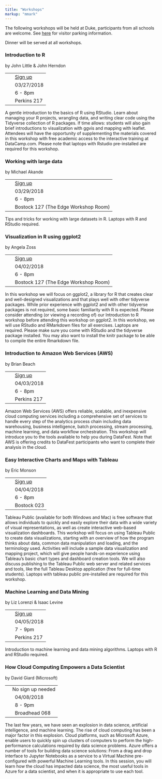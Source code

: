 ```yaml
---
title: "Workshops"
markup: "mmark"
---
```


The following workshops will be held at Duke, participants from all schools are welcome. See [here](http://parking.duke.edu/parking/visitor/index.php) for visitor parking information.

Dinner will be served at all workshops.

### <i class="fas fa-code" style="color:#0E3A53"></i> Introduction to R 

by John Little & John Herndon

|                                     |             |
| ------------------------------------|-------------|
| <i class="fas fa-user-plus"></i>    | &nbsp; [Sign up](https://duke.libcal.com/event/4037851) |
| <i class="fas fa-calendar-alt"></i> | &nbsp; 03/27/2018  |
| <i class="fas fa-clock"></i>        | &nbsp; 6 - 8pm     |
| <i class="fas fa-map-marker"></i>   | &nbsp; Perkins 217 | 
 
A gentle introduction to the basics of R using RStudio. Learn about managing your R projects, wrangling data, and writing clear code using the Tidyverse collection of R packages. If time allows: students will also gain brief introductions to visualization with ggvis and mapping with leaflet. Attendees will have the opportunity of supplementing the materials covered in this workshop with free academic access to the interactive training at DataCamp.com. Please note that laptops with Rstudio pre-installed are required for this workshop.

### <i class="fas fa-code" style="color:#0E3A53"></i> Working with large data 

by Michael Akande

|                                     |             |
| ------------------------------------|-------------|
| <i class="fas fa-user-plus"></i>    | &nbsp; [Sign up](https://duke.libcal.com/event/4103183) |
| <i class="fas fa-calendar-alt"></i> | &nbsp; 03/29/2018  |
| <i class="fas fa-clock"></i>        | &nbsp; 6 - 8pm     |
| <i class="fas fa-map-marker"></i>   | &nbsp; Bostock 127 (The Edge Workshop Room) | 
  
Tips and tricks for working with large datasets in R. Laptops with R and RStudio required.

### <i class="fas fa-code" style="color:#0E3A53"></i> Visualization in R using ggplot2

by Angela Zoss

|                                     |             |
| ------------------------------------|-------------|
| <i class="fas fa-user-plus"></i>    | &nbsp; [Sign up](https://duke.libcal.com/event/4037868) |
| <i class="fas fa-calendar-alt"></i> | &nbsp; 04/02/2018  |
| <i class="fas fa-clock"></i>        | &nbsp; 6 - 8pm     |
| <i class="fas fa-map-marker"></i>   | &nbsp; Bostock 127 (The Edge Workshop Room) | 
  
In this workshop we will focus on ggplot2, a library for R that creates clear and well-designed visualizations and that plays well with other tidyverse packages. While prior experience with ggplot2 and with other tidyverse packages is not required, some basic familiarity with R is expected.  Please consider attending (or viewing a recording of) our Introduction to R workshop before attending this workshop on ggplot2. In this workshop, we will use RStudio and RMarkdown files for all exercises. Laptops are required. Please make sure you come with RStudio and the tidyverse package installed.  You may also want to install the knitr package to be able to compile the entire Rmarkdown file.

### <i class="fas fa-code" style="color:#0E3A53"></i> Introduction to Amazon Web Services (AWS)

by Brian Beach

|                                     |             |
| ------------------------------------|-------------|
| <i class="fas fa-user-plus"></i>    | &nbsp; [Sign up](https://duke.libcal.com/event/4103196) |
| <i class="fas fa-calendar-alt"></i> | &nbsp; 04/03/2018  |
| <i class="fas fa-clock"></i>        | &nbsp; 6 - 8pm     |
| <i class="fas fa-map-marker"></i>   | &nbsp; Perkins 217 | 
  
Amazon Web Services (AWS) offers reliable, scalable, and inexpensive cloud computing services including a comprehensive set of services to handle every step of the analytics process chain including data warehousing, business intelligence, batch processing, stream processing, machine learning, and data workflow orchestration. This workshop will introduce you to the tools available to help you during DataFest. Note that AWS is offering credits to DataFest participants who want to complete their analysis in the cloud.

### <i class="fas fa-code" style="color:#0E3A53"></i> Easy Interactive Charts and Maps with Tableau

by Eric Monson

|                                     |             |
| ------------------------------------|-------------|
| <i class="fas fa-user-plus"></i>    | &nbsp; [Sign up](https://duke.libcal.com/event/4037951) |
| <i class="fas fa-calendar-alt"></i> | &nbsp; 04/04/2018  |
| <i class="fas fa-clock"></i>        | &nbsp; 6 - 8pm     |
| <i class="fas fa-map-marker"></i>   | &nbsp; Bostock 023 | 
  
Tableau Public (available for both Windows and Mac) is free software that allows individuals to quickly and easily explore their data with a wide variety of visual representations, as well as create interactive web-based visualization dashboards. This workshop will focus on using Tableau Public to create data visualizations, starting with an overview of how the program thinks about data, common data manipulation and loading, and the terminology used. Activities will include a sample data visualization and mapping project, which will give people hands-on experience using Tableau’s basic chart types and dashboard creation tools. We will also discuss publishing to the Tableau Public web server and related services and tools, like the full Tableau Desktop application (free for full-time students). Laptops with tableau public pre-installed are required for this workshop.

### <i class="fas fa-code" style="color:#0E3A53"></i> Machine Learning and Data Mining

by Liz Lorenzi & Isaac Levine  

|                                     |             |
| ------------------------------------|-------------|
| <i class="fas fa-user-plus"></i>    | &nbsp; [Sign up](https://duke.libcal.com/event/4103204) |
| <i class="fas fa-calendar-alt"></i> | &nbsp; 04/05/2018  |
| <i class="fas fa-clock"></i>        | &nbsp; 7 - 9pm     |
| <i class="fas fa-map-marker"></i>   | &nbsp; Perkins 217 | 
  
Introduction to machine learning and data mining algorithms. Laptops with R and RStudio required.

### <i class="fas fa-code" style="color:#0E3A53"></i> How Cloud Computing Empowers a Data Scientist

by David Giard (Microsoft)

|                                     |             |
| ------------------------------------|-------------|
| <i class="fas fa-user-plus"></i>    | No sign up needed |
| <i class="fas fa-calendar-alt"></i> | &nbsp; 04/08/2018  |
| <i class="fas fa-clock"></i>        | &nbsp; 8 - 9pm     |
| <i class="fas fa-map-marker"></i>   | &nbsp; Broadhead 068 | 
  
The last few years, we have seen an explosion in data science, artificial intelligence, and machine learning. The rise of cloud computing has been a major factor in this explosion. Cloud platforms, such as Microsoft Azure, enable users to quickly spin up clusters of computers to perform the high-performance calculations required by data science problems. Azure offers a number of tools for building data science solutions: From a drag and drop interface to Jupyter Notebooks as a service to a Virtual Machine pre-configured with powerful Machine Learning tools. In this session, you will learn how the cloud has impacted data science, the most useful tools in Azure for a data scientist, and when it is appropriate to use each tool.
